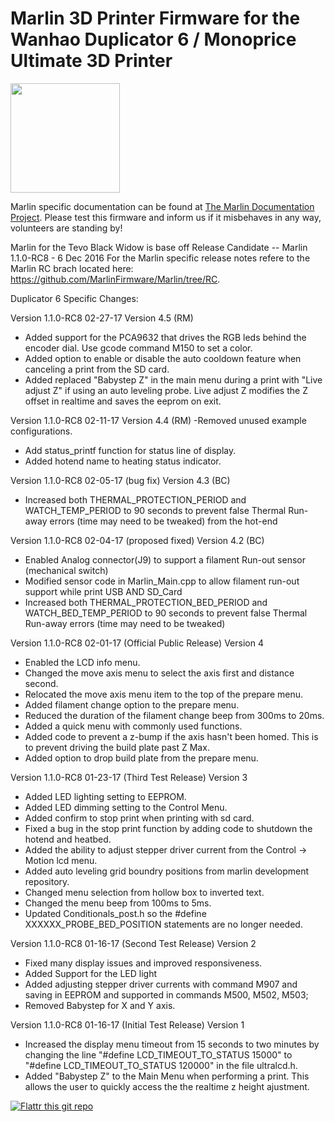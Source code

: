 # Marlin 3D Printer Firmware for the Wanhao Duplicator 6 / Monoprice Ultimate 3D Printer

<img align="top" width=175 src="buildroot/share/pixmaps/logo/marlin-250.png" />

Marlin specific documentation can be found at [The Marlin Documentation Project](https://www.marlinfw.org/).
Please test this firmware and inform us if it misbehaves in any way, volunteers are standing by!

Marlin for the Tevo Black Widow is base off Release Candidate -- Marlin 1.1.0-RC8 - 6 Dec 2016
For the Marlin specific release notes refere to the Marlin RC brach located here: https://github.com/MarlinFirmware/Marlin/tree/RC.

Duplicator 6 Specific Changes:

Version 1.1.0-RC8 02-27-17 Version 4.5 (RM)
- Added support for the PCA9632 that drives the RGB leds behind the encoder dial.  Use gcode command M150 to set a color.
- Added option to enable or disable the auto cooldown feature when canceling a print from the SD card.
- Added replaced "Babystep Z" in the main menu during a print with "Live adjust Z" if using an auto leveling probe.  Live adjust Z
 modifies the Z offset in realtime and saves the eeprom on exit.

Version 1.1.0-RC8 02-11-17 Version 4.4 (RM)
-Removed unused example configurations.
- Add status_printf function for status line of display.
- Added hotend name to heating status indicator.

Version 1.1.0-RC8 02-05-17 (bug fix) Version 4.3 (BC)
- Increased both THERMAL_PROTECTION_PERIOD and WATCH_TEMP_PERIOD to 90 seconds to prevent false Thermal Run-away errors (time may need to be tweaked) from the hot-end

Version 1.1.0-RC8 02-04-17 (proposed fixed) Version 4.2 (BC)
- Enabled Analog connector(J9) to support a filament Run-out sensor (mechanical switch)
- Modified sensor code in Marlin_Main.cpp to allow filament run-out support while print USB AND SD_Card
- Increased both THERMAL_PROTECTION_BED_PERIOD and WATCH_BED_TEMP_PERIOD to 90 seconds to prevent false Thermal Run-away errors (time may need to be tweaked)

Version 1.1.0-RC8 02-01-17 (Official Public Release) Version 4
- Enabled the LCD info menu.
- Changed the move axis menu to select the axis first and distance second.
- Relocated the move axis menu item to the top of the prepare menu.  
- Added filament change option to the prepare menu.
- Reduced the duration of the filament change beep from 300ms to 20ms.
- Added a quick menu with commonly used functions.
- Added code to prevent a z-bump if the axis hasn't been homed.  This is to prevent driving the build plate past Z Max.
- Added option to drop build plate from the prepare menu.

Version 1.1.0-RC8 01-23-17 (Third Test Release) Version 3
- Added LED lighting setting to EEPROM.
- Added LED dimming setting to the Control Menu.
- Added confirm to stop print when printing with sd card.
- Fixed a bug in the stop print function by adding code to shutdown the hotend and heatbed.
- Added the ability to adjust stepper driver current from the Control -> Motion lcd menu.
- Added auto leveling grid boundry positions from marlin development repository.
- Changed menu selection from hollow box to inverted text.
- Changed the menu beep from 100ms to 5ms.
- Updated Conditionals_post.h so the #define XXXXXX_PROBE_BED_POSITION statements are no longer needed.


Version 1.1.0-RC8 01-16-17 (Second Test Release) Version 2
- Fixed many display issues and improved responsiveness.
- Added Support for the LED light
- Added adjusting stepper driver currents with command M907 and saving in EEPROM and supported in commands M500, M502, M503;
- Removed Babystep for X and Y axis.

Version 1.1.0-RC8 01-16-17 (Initial Test Release) Version 1
- Increased the display menu timeout from 15 seconds to two minutes by changing the line "#define LCD_TIMEOUT_TO_STATUS 15000"
to "#define LCD_TIMEOUT_TO_STATUS 120000" in the file ultralcd.h.
- Added "Babystep Z" to the Main Menu when performing a print.  This allows the user to quickly access the the realtime z height ajustment.


[![Flattr this git repo](http://api.flattr.com/button/flattr-badge-large.png)](https://flattr.com/submit/auto?user_id=ErikZalm&url=https://github.com/MarlinFirmware/Marlin&title=Marlin&language=&tags=github&category=software)
